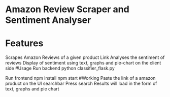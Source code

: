 # Amazon Review Scraper and Sentiment Analyser
# Features
Scrapes Amazon Reviews of a given product Link
Analyses the sentiment of reviews
Display of sentiment using text, graphs and pie-chart on the client side
#Usage
Run backend
python classifier_flask.py

Run frontend
npm install
npm start
#Working
Paste the link of a amazon product on the UI searchbar
Press search
Results will load in the form of text, graphs and pie chart
